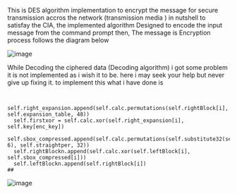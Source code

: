 
This is DES algorithm implementation to encrypt the message for secure transmission accros the network (transmission media ) in nutshell to satisfay the CIA, 
the implemented algorithm Designed to encode the input message from the command prompt then, 
The message is Encryption process follows the diagram below

![image](https://github.com/yonasyifter/DES-algorithm-implementation/assets/36745357/bda2edfd-4b08-495f-9d47-598a12983a20)


While Decoding the ciphered data (Decoding algorithm) i got some problem it is not implemented as i wish it to be. 
here i may seek your help but never give up fixing it. to implement this what i have done is
##
      self.right_expansion.append(self.calc.permutations(self.rightBlock[i], self.expansion_table, 48))
      self.firstxor = self.calc.xor(self.right_expansion[i], self.key[enc_key])
      self.sbox_compressed.append(self.calc.permutations(self.substitute32(self.firstxor, 6), self.straightper, 32))
      self.rightBlockn.append(self.calc.xor(self.leftBlock[i], self.sbox_compressed[i]))
      self.leftBlockn.append(self.rightBlock[i])
    ##            
![image](https://github.com/yonasyifter/DES-algorithm-implementation/assets/36745357/483b84ec-21eb-4019-a7d4-2cbd64f29b68)
